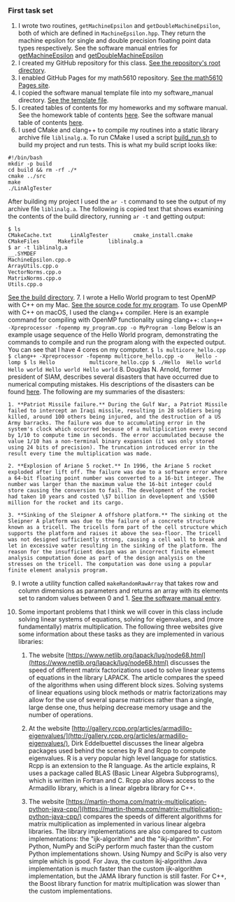 ### First task set
1. I wrote two routines, `getMachineEpsilon` and `getDoubleMachineEpsilon`, both of which are defined in `MachineEpsilon.hpp`. They return the machine epsilon for single and double precision floating point data types respectively. See the software manual entries for [getMachineEpsilon](../software_manual/getMachineEpsilon.md) and [getDoubleMachineEpsilon](../software_manual/getDoubleMachineEpsilon.md)
2. I created my GitHub repository for this class. [See the repository's root directory](https://github.com/aposhiana/math5610).
3. I enabled GitHub Pages for my math5610 repository. [See the math5610 Pages site](https://aposhiana.github.io/math5610/).
4. I copied the software manual template file into my software_manual directory. [See the template file](../software_manual/softwareManualTemplate.md).
5. I created tables of contents for my homeworks and my software manual. See the homework table of contents [here](../homework/README.md). See the software manual table of contents [here](../software_manual/README.md).
6. I used CMake and clang++ to compile my routines into a static library archive file `liblinalg.a`. To run CMake I used a script [build_run.sh](../build_run.sh) to build my project and run tests. This is what my build script looks like:
```
#!/bin/bash
mkdir -p build
cd build && rm -rf ./*
cmake ../src
make
./LinAlgTester
```
After building my project I used the `ar -t` command to see the output of my archive file `liblinalg.a`. The following is copied text that shows examining the contents of the build directory, running `ar -t` and getting output:
```
$ ls
CMakeCache.txt		LinAlgTester		cmake_install.cmake
CMakeFiles		Makefile		liblinalg.a
$ ar -t liblinalg.a 
__.SYMDEF
MachineEpsilon.cpp.o
ArrayUtils.cpp.o
VectorNorms.cpp.o
MatrixNorms.cpp.o
Utils.cpp.o
```
[See the build directory](../build/).
7. I wrote a Hello World program to test OpenMP with C++ on my Mac. [See the source code for my program](../src/toy_programs/multicore_hello.cpp). To use OpenMP with C++ on macOS, I used the clang++ compiler. Here is an example command for compiling with OpenMP functionality using clang++:
    ```
    clang++ -Xpreprocessor -fopenmp my_program.cpp -o MyProgram -lomp
    ```
    Below is an example usage sequence of the Hello World program, demonstrating the commands to compile and run the program along with the expected output. You can see that I have 4 cores on my computer.
    ```
    $ ls
    multicore_hello.cpp
    $ clang++ -Xpreprocessor -fopenmp multicore_hello.cpp -o    Hello -lomp
    $ ls
    Hello			multicore_hello.cpp
    $ ./Hello 
    Hello world
    Hello world
    Hello world
    Hello world
    ```
8. Douglas N. Arnold, former president of SIAM, describes several disasters that have occurred due to numerical computing mistakes. His descriptions of the disasters can be found [here](http://www-users.math.umn.edu/~arnold//disasters/). The following are my summaries of the disasters:

    1. **Patriot Missile failure.** During the Gulf War, a Patriot Missile failed to intercept an Iraqi missile, resulting in 28 soldiers being killed, around 100 others being injured, and the destruction of a US Army barracks. The failure was due to accumulating error in the system's clock which occurred because of a multiplication every second by 1/10 to compute time in seconds. The error accumulated because the value 1/10 has a non-terminal binary expansion (it was only stored using 24 bits of precision). The truncation introduced error in the result every time the multiplication was made.

    2. **Explosion of Ariane 5 rocket.** In 1996, the Ariane 5 rocket exploded after lift off. The failure was due to a software error where a 64-bit floating point number was converted to a 16-bit integer. The number was larger than the maximum value the 16-bit integer could store causing the conversion to fail. The development of the rocket had taken 10 years and costed \$7 billion in development and \$500 million for the rocket and its cargo.

    3. **Sinking of the Sleipner A offshore platform.** The sinking ot the Sleipner A platform was due to the failure of a concrete structure known as a tricell. The tricells form part of the cell structure which supports the platform and raises it above the sea-floor. The tricell was not designed sufficiently strong, causing a cell wall to break and let in excessive water resulting in the sinking of the platform. The reason for the insufficient design was an incorrect finite element analysis computation done as part of the design analysis on the stresses on the tricell. The computation was done using a popular finite element analysis program.
9. I wrote a utility function called `makeRandomRawArray` that takes row and column dimensions as parameters and returns an array with its elements set to random values between 0 and 1. [See the software manual entry](../software_manual/makeRandomRawArray.md).
10. 
    Some important problems that I think we will cover in this class include solving linear systems of equations, solving for eigenvalues, and (more fundamentally) matrix multiplication. The following three websites give some information about these tasks as they are implemented in various libraries:
    
    1. The website [https://www.netlib.org/lapack/lug/node68.html](https://www.netlib.org/lapack/lug/node68.html) discusses the speed of different matrix factorizations used to solve linear systems of equations in the library LAPACK. The article compares the speed of the algorithms when using different block sizes. Solving systems of linear equations using block methods or matrix factorizations may allow for the use of several sparse matrices rather than a single, large dense one, thus helping decrease memory usage and the number of operations.

    2. At the website [http://gallery.rcpp.org/articles/armadillo-eigenvalues/](http://gallery.rcpp.org/articles/armadillo-eigenvalues/), Dirk Eddelbuettel discusses the linear algebra packages used behind the scenes by R and Rcpp to compute eigenvalues. R is a very popular high level language for statistics. Rcpp is an extension to the R language. As the article explains, R uses a package called BLAS (Basic Linear Algebra Subprograms), which is written in Fortran and C. Rcpp also allows access to the Armadillo library, which is a linear algebra library for C++.

    3. The website [https://martin-thoma.com/matrix-multiplication-python-java-cpp/](https://martin-thoma.com/matrix-multiplication-python-java-cpp/) compares the speeds of different algorithms for matrix multiplication as implemented in various linear algebra libraries. The library implementations are also compared to custom implementations: the "ijk-algorithm" and the "ikj-algorithm". For Python, NumPy and SciPy perform much faster than the custom Python implementations shown. Using Numpy and SciPy is also very simple which is good. For Java, the custom ikj-algorithm Java implementation is much faster than the custom ijk-algorithm implementation, but the JAMA library function is still faster. For C++, the Boost library function for matrix multiplication was slower than the custom implementations.

